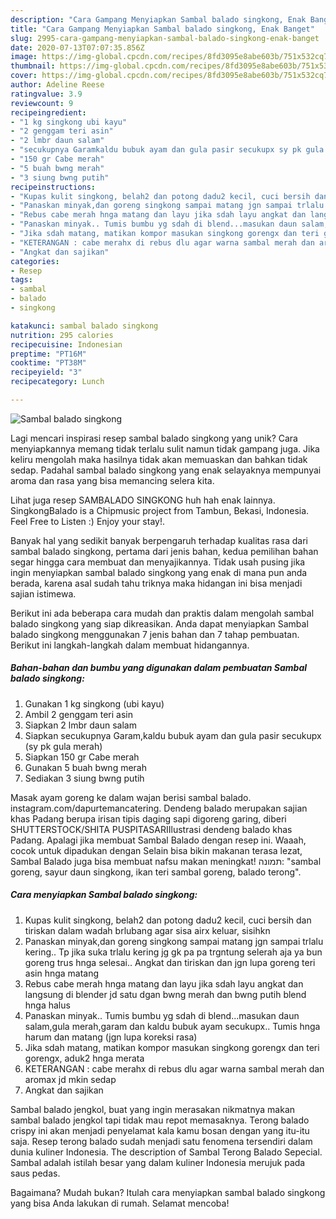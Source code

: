 ```yaml
---
description: "Cara Gampang Menyiapkan Sambal balado singkong, Enak Banget"
title: "Cara Gampang Menyiapkan Sambal balado singkong, Enak Banget"
slug: 2995-cara-gampang-menyiapkan-sambal-balado-singkong-enak-banget
date: 2020-07-13T07:07:35.856Z
image: https://img-global.cpcdn.com/recipes/8fd3095e8abe603b/751x532cq70/sambal-balado-singkong-foto-resep-utama.jpg
thumbnail: https://img-global.cpcdn.com/recipes/8fd3095e8abe603b/751x532cq70/sambal-balado-singkong-foto-resep-utama.jpg
cover: https://img-global.cpcdn.com/recipes/8fd3095e8abe603b/751x532cq70/sambal-balado-singkong-foto-resep-utama.jpg
author: Adeline Reese
ratingvalue: 3.9
reviewcount: 9
recipeingredient:
- "1 kg singkong ubi kayu"
- "2 genggam teri asin"
- "2 lmbr daun salam"
- "secukupnya Garamkaldu bubuk ayam dan gula pasir secukupx sy pk gula merah"
- "150 gr Cabe merah"
- "5 buah bwng merah"
- "3 siung bwng putih"
recipeinstructions:
- "Kupas kulit singkong, belah2 dan potong dadu2 kecil, cuci bersih dan tiriskan dalam wadah brlubang agar sisa airx keluar, sisihkn"
- "Panaskan minyak,dan goreng singkong sampai matang jgn sampai trlalu kering.. Tp jika suka trlalu kering jg gk pa pa trgntung selerah aja ya bun goreng trus hnga selesai.. Angkat dan tiriskan dan jgn lupa goreng teri asin hnga matang"
- "Rebus cabe merah hnga matang dan layu jika sdah layu angkat dan langsung di blender jd satu dgan bwng merah dan bwng putih blend hnga halus"
- "Panaskan minyak.. Tumis bumbu yg sdah di blend...masukan daun salam,gula merah,garam dan kaldu bubuk ayam secukupx.. Tumis hnga harum dan matang (jgn lupa koreksi rasa)"
- "Jika sdah matang, matikan kompor masukan singkong gorengx dan teri gorengx, aduk2 hnga merata"
- "KETERANGAN : cabe merahx di rebus dlu agar warna sambal merah dan aromax jd mkin sedap"
- "Angkat dan sajikan"
categories:
- Resep
tags:
- sambal
- balado
- singkong

katakunci: sambal balado singkong 
nutrition: 295 calories
recipecuisine: Indonesian
preptime: "PT16M"
cooktime: "PT38M"
recipeyield: "3"
recipecategory: Lunch

---
```



![Sambal balado singkong](https://img-global.cpcdn.com/recipes/8fd3095e8abe603b/751x532cq70/sambal-balado-singkong-foto-resep-utama.jpg)

Lagi mencari inspirasi resep sambal balado singkong yang unik? Cara menyiapkannya memang tidak terlalu sulit namun tidak gampang juga. Jika keliru mengolah maka hasilnya tidak akan memuaskan dan bahkan tidak sedap. Padahal sambal balado singkong yang enak selayaknya mempunyai aroma dan rasa yang bisa memancing selera kita.

Lihat juga resep SAMBALADO SINGKONG huh hah enak lainnya. SingkongBalado is a Chipmusic project from Tambun, Bekasi, Indonesia. Feel Free to Listen :) Enjoy your stay!.

Banyak hal yang sedikit banyak berpengaruh terhadap kualitas rasa dari sambal balado singkong, pertama dari jenis bahan, kedua pemilihan bahan segar hingga cara membuat dan menyajikannya. Tidak usah pusing jika ingin menyiapkan sambal balado singkong yang enak di mana pun anda berada, karena asal sudah tahu triknya maka hidangan ini bisa menjadi sajian istimewa.


Berikut ini ada beberapa cara mudah dan praktis dalam mengolah sambal balado singkong yang siap dikreasikan. Anda dapat menyiapkan Sambal balado singkong menggunakan 7 jenis bahan dan 7 tahap pembuatan. Berikut ini langkah-langkah dalam membuat hidangannya.

<!--inarticleads1-->

##### Bahan-bahan dan bumbu yang digunakan dalam pembuatan Sambal balado singkong:

1. Gunakan 1 kg singkong (ubi kayu)
1. Ambil 2 genggam teri asin
1. Siapkan 2 lmbr daun salam
1. Siapkan secukupnya Garam,kaldu bubuk ayam dan gula pasir secukupx (sy pk gula merah)
1. Siapkan 150 gr Cabe merah
1. Gunakan 5 buah bwng merah
1. Sediakan 3 siung bwng putih


Masak ayam goreng ke dalam wajan berisi sambal balado. instagram.com/dapurtemancatering. Dendeng balado merupakan sajian khas Padang berupa irisan tipis daging sapi digoreng garing, diberi SHUTTERSTOCK/SHITA PUSPITASARIIlustrasi dendeng balado khas Padang. Apalagi jika membuat Sambal Balado dengan resep ini. Waaah, cocok untuk dipadukan dengan Selain bisa bikin makanan terasa lezat, Sambal Balado juga bisa membuat nafsu makan meningkat! תמונה: &#34;sambal goreng, sayur daun singkong, ikan teri sambal goreng, balado terong&#34;. 

<!--inarticleads2-->

##### Cara menyiapkan Sambal balado singkong:

1. Kupas kulit singkong, belah2 dan potong dadu2 kecil, cuci bersih dan tiriskan dalam wadah brlubang agar sisa airx keluar, sisihkn
1. Panaskan minyak,dan goreng singkong sampai matang jgn sampai trlalu kering.. Tp jika suka trlalu kering jg gk pa pa trgntung selerah aja ya bun goreng trus hnga selesai.. Angkat dan tiriskan dan jgn lupa goreng teri asin hnga matang
1. Rebus cabe merah hnga matang dan layu jika sdah layu angkat dan langsung di blender jd satu dgan bwng merah dan bwng putih blend hnga halus
1. Panaskan minyak.. Tumis bumbu yg sdah di blend...masukan daun salam,gula merah,garam dan kaldu bubuk ayam secukupx.. Tumis hnga harum dan matang (jgn lupa koreksi rasa)
1. Jika sdah matang, matikan kompor masukan singkong gorengx dan teri gorengx, aduk2 hnga merata
1. KETERANGAN : cabe merahx di rebus dlu agar warna sambal merah dan aromax jd mkin sedap
1. Angkat dan sajikan


Sambal balado jengkol, buat yang ingin merasakan nikmatnya makan sambal balado jengkol tapi tidak mau repot memasaknya. Terong balado crispy ini akan menjadi penyelamat kala kamu bosan dengan yang itu-itu saja. Resep terong balado sudah menjadi satu fenomena tersendiri dalam dunia kuliner Indonesia. The description of Sambal Terong Balado Sepecial. Sambal adalah istilah besar yang dalam kuliner Indonesia merujuk pada saus pedas. 

Bagaimana? Mudah bukan? Itulah cara menyiapkan sambal balado singkong yang bisa Anda lakukan di rumah. Selamat mencoba!
